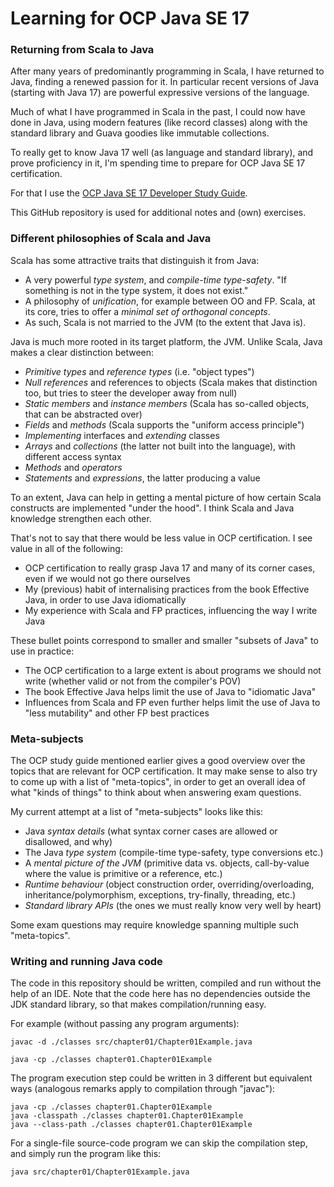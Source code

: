 # Learning for OCP Java SE 17

### Returning from Scala to Java

After many years of predominantly programming in Scala, I have returned to Java, finding a renewed
passion for it. In particular recent versions of Java (starting with Java 17) are powerful expressive
versions of the language.

Much of what I have programmed in Scala in the past, I could now have done in Java, using modern features
(like record classes) along with the standard library and Guava goodies like immutable collections.

To really get to know Java 17 well (as language and standard library), and prove proficiency in it, I'm 
spending time to prepare for OCP Java SE 17 certification.

For that I use the
[OCP Java SE 17 Developer Study Guide](https://www.amazon.com/Oracle-Certified-Professional-Developer-Study/dp/1119864585/ref=sr_1_1?crid=1GIZNHYFXHAK4&dib=eyJ2IjoiMSJ9.Mz5O0lUSaZhUZ-O1Mi__dRPfXHL9GM_CfZ3JDTz910a2d8XI7Vsfj7zwcywJAfMcubfCglH02m8PwlAk_DORk8SS5460zaDP1fskFDX4sUiFVR4pxE1Ln0VIY-g5awTQaOJKp4t0Y1HchXkrw0HtOeVSHg3dHG8Jql9TibGCj-WeXYyNdMp4zWtgM4EimHpl4wvlJZufvGpNjNEmXIObAd2B1mp1skt5k7v_B-k_Ip4.bRERgxl7gsekO5AihUKuOeT_yoO6Bsg7jHigb4sjHEM&dib_tag=se&keywords=ocp+java+se17&qid=1714573695&sprefix=ocp+java+%2Caps%2C192&sr=8-1).

This GitHub repository is used for additional notes and (own) exercises.

### Different philosophies of Scala and Java

Scala has some attractive traits that distinguish it from Java:
* A very powerful *type system*, and *compile-time type-safety*. "If something is not in the type system, it does not exist."
* A philosophy of *unification*, for example between OO and FP. Scala, at its core, tries to offer a *minimal set of orthogonal concepts*.
* As such, Scala is not married to the JVM (to the extent that Java is).

Java is much more rooted in its target platform, the JVM. Unlike Scala, Java makes a clear distinction between:
* *Primitive types* and *reference types* (i.e. "object types")
* *Null references* and references to objects (Scala makes that distinction too, but tries to steer the developer away from null)
* *Static members* and *instance members* (Scala has so-called objects, that can be abstracted over)
* *Fields* and *methods* (Scala supports the "uniform access principle")
* *Implementing* interfaces and *extending* classes
* *Arrays* and *collections* (the latter not built into the language), with different access syntax
* *Methods* and *operators*
* *Statements* and *expressions*, the latter producing a value

To an extent, Java can help in getting a mental picture of how certain Scala constructs are implemented "under the hood".
I think Scala and Java knowledge strengthen each other.

That's not to say that there would be less value in OCP certification. I see value in all of the following:
* OCP certification to really grasp Java 17 and many of its corner cases, even if we would not go there ourselves
* My (previous) habit of internalising practices from the book Effective Java, in order to use Java idiomatically
* My experience with Scala and FP practices, influencing the way I write Java

These bullet points correspond to smaller and smaller "subsets of Java" to use in practice:
* The OCP certification to a large extent is about programs we should not write (whether valid or not from the compiler's POV)
* The book Effective Java helps limit the use of Java to "idiomatic Java"
* Influences from Scala and FP even further helps limit the use of Java to "less mutability" and other FP best practices

### Meta-subjects

The OCP study guide mentioned earlier gives a good overview over the topics that are relevant for OCP certification.
It may make sense to also try to come up with a list of "meta-topics", in order to get an overall idea of what "kinds of
things" to think about when answering exam questions.

My current attempt at a list of "meta-subjects" looks like this:
* Java *syntax details* (what syntax corner cases are allowed or disallowed, and why)
* The Java *type system* (compile-time type-safety, type conversions etc.)
* A *mental picture of the JVM* (primitive data vs. objects, call-by-value where the value is primitive or a reference, etc.)
* *Runtime behaviour* (object construction order, overriding/overloading, inheritance/polymorphism, exceptions, try-finally, threading, etc.)
* *Standard library APIs* (the ones we must really know very well by heart)

Some exam questions may require knowledge spanning multiple such "meta-topics".

### Writing and running Java code

The code in this repository should be written, compiled and run without the help of an IDE.
Note that the code here has no dependencies outside the JDK standard library, so that makes compilation/running easy.

For example (without passing any program arguments):

```shell
javac -d ./classes src/chapter01/Chapter01Example.java

java -cp ./classes chapter01.Chapter01Example
```

The program execution step could be written in 3 different but equivalent ways (analogous remarks apply to compilation through "javac"):

```shelljava -cp ./classes chapter01.Chapter01Example
java -cp ./classes chapter01.Chapter01Example
java -classpath ./classes chapter01.Chapter01Example
java --class-path ./classes chapter01.Chapter01Example
```

For a single-file source-code program we can skip the compilation step, and simply run the program like this:

```shell
java src/chapter01/Chapter01Example.java
```

